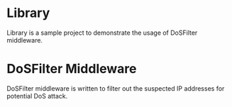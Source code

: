 # Library

Library is a sample project to demonstrate the usage of DoSFilter middleware.

# DoSFilter Middleware 

DoSFilter middleware is written to filter out the suspected IP addresses for
potential DoS attack. 
